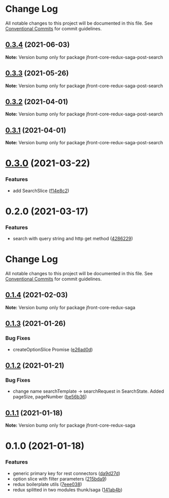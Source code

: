 # Change Log

All notable changes to this project will be documented in this file.
See [Conventional Commits](https://conventionalcommits.org) for commit guidelines.

## [0.3.4](https://github.com/Jepria/jfront-core/compare/jfront-core-redux-saga-post-search@0.3.3...jfront-core-redux-saga-post-search@0.3.4) (2021-06-03)

**Note:** Version bump only for package jfront-core-redux-saga-post-search





## [0.3.3](https://github.com/Jepria/jfront-core/compare/jfront-core-redux-saga-post-search@0.3.2...jfront-core-redux-saga-post-search@0.3.3) (2021-05-26)

**Note:** Version bump only for package jfront-core-redux-saga-post-search





## [0.3.2](https://github.com/Jepria/jfront-core/compare/jfront-core-redux-saga-post-search@0.3.1...jfront-core-redux-saga-post-search@0.3.2) (2021-04-01)

**Note:** Version bump only for package jfront-core-redux-saga-post-search





## [0.3.1](https://github.com/Jepria/jfront-core/compare/jfront-core-redux-saga-post-search@0.3.0...jfront-core-redux-saga-post-search@0.3.1) (2021-04-01)

**Note:** Version bump only for package jfront-core-redux-saga-post-search





# [0.3.0](https://github.com/Jepria/jfront-core/compare/jfront-core-redux-saga-post-search@0.2.0...jfront-core-redux-saga-post-search@0.3.0) (2021-03-22)


### Features

* add SearchSlice ([f14e8c2](https://github.com/Jepria/jfront-core/commit/f14e8c2134ace07c02b33d6a96d1d936b65f3b36))





# 0.2.0 (2021-03-17)


### Features

* search with query string and http get method ([4286229](https://github.com/Jepria/jfront-core/commit/4286229a56a4313fbe9ed55f886f03f09924a0d2))





# Change Log

All notable changes to this project will be documented in this file. See
[Conventional Commits](https://conventionalcommits.org) for commit guidelines.

## [0.1.4](https://github.com/Jepria/jfront-core/compare/jfront-core-redux-saga@0.1.3...jfront-core-redux-saga@0.1.4) (2021-02-03)

**Note:** Version bump only for package jfront-core-redux-saga

## [0.1.3](https://github.com/Jepria/jfront-core/compare/jfront-core-redux-saga@0.1.2...jfront-core-redux-saga@0.1.3) (2021-01-26)

### Bug Fixes

- createOptionSlice Promise
  ([e26ad0d](https://github.com/Jepria/jfront-core/commit/e26ad0d83b8dd79641d580922bbac93bc5521c9a))

## [0.1.2](https://github.com/Jepria/jfront-core/compare/jfront-core-redux-saga@0.1.1...jfront-core-redux-saga@0.1.2) (2021-01-21)

### Bug Fixes

- change name searchTemplate -> searchRequest in SearchState. Added pageSize, pageNumber
  ([be56b36](https://github.com/Jepria/jfront-core/commit/be56b36a33847dd947fc6e954b38bf72567a0753))

## [0.1.1](https://github.com/Jepria/jfront-core/compare/jfront-core-redux-saga@0.1.0...jfront-core-redux-saga@0.1.1) (2021-01-18)

**Note:** Version bump only for package jfront-core-redux-saga

# 0.1.0 (2021-01-18)

### Features

- generic primary key for rest connectors
  ([da9d27d](https://github.com/Jepria/jfront-core/commit/da9d27daa4be402a1cda9c58b4ec27b1ffe656a0))
- option slice with filter parameters
  ([215bda9](https://github.com/Jepria/jfront-core/commit/215bda920f29760f5a5b6d29d189b50a6922a307))
- redux boilerplate utils
  ([7eee038](https://github.com/Jepria/jfront-core/commit/7eee038869990efe2a6560d2fb13fd80d382842a))
- redux splitted in two modules thunk/saga
  ([141ab4b](https://github.com/Jepria/jfront-core/commit/141ab4b870b019fff734dc3e1a341a3ec0abf965))
